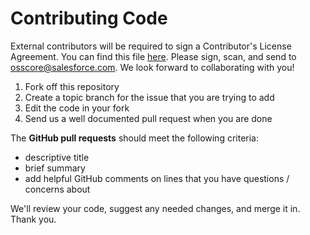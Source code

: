 # Contributing Code

External contributors will be required to sign a Contributor's License Agreement. You can find this file [here](https://github.com/salesforce-ux/design-system/blob/313eaea296aac51458690a8663ec6ca7985a5abc/Salesforce_CLA.pdf). Please sign, scan, and send to [osscore@salesforce.com](mailto:osscore@salesforce.com). We look forward to collaborating with you!

1. Fork off this repository
1. Create a topic branch for the issue that you are trying to add
1. Edit the code in your fork
1. Send us a well documented pull request when you are done

The **GitHub pull requests** should meet the following criteria:

  - descriptive title
  - brief summary
  - add helpful GitHub comments on lines that you have questions / concerns about

We'll review your code, suggest any needed changes, and merge it in. Thank you.
